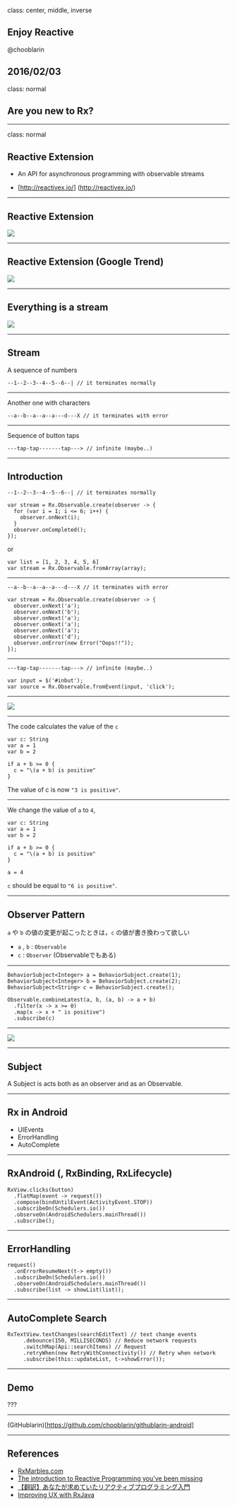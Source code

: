 class: center, middle, inverse
## Enjoy Reactive
@chooblarin

2016/02/03
---

class: normal

## Are you new to Rx?

---

class: normal

## Reactive Extension

- An API for asynchronous programming with observable streams

- [http://reactivex.io/] (http://reactivex.io/)

---

## Reactive Extension

![](https://raw.githubusercontent.com/chooblarin/slides/gh-pages/images/enjoy-react/language.png)

---

## Reactive Extension (Google Trend)

![](https://raw.githubusercontent.com/chooblarin/slides/gh-pages/images/enjoy-react/google-trend.png)

---

## Everything is a stream

![](https://raw.githubusercontent.com/chooblarin/slides/gh-pages/images/enjoy-react/everything-is-a-stream.png)

---

## Stream

A sequence of numbers

```
--1--2--3--4--5--6--| // it terminates normally
```

---

Another one with characters

```
--a--b--a--a--a---d---X // it terminates with error
```

---

Sequence of button taps

```
---tap-tap-------tap---> // infinite (maybe..)
```

---

## Introduction

```
--1--2--3--4--5--6--| // it terminates normally
```

```
var stream = Rx.Observable.create(observer -> {
  for (var i = 1; i <= 6; i++) {
    observer.onNext(i);
  }
  observer.onCompleted();
});
```

or

```
var list = [1, 2, 3, 4, 5, 6]
var stream = Rx.Observable.fromArray(array);
```

---

```
--a--b--a--a--a---d---X // it terminates with error
```

```
var stream = Rx.Observable.create(observer -> {
  observer.onNext('a');
  observer.onNext('b');
  observer.onNext('a');
  observer.onNext('a');
  observer.onNext('a');
  observer.onNext('d');
  observer.onError(new Error("Oops!!"));
});
```

---

```
---tap-tap-------tap---> // infinite (maybe..)
```

```
var input = $('#inbut');
var source = Rx.Observable.fromEvent(input, 'click');
```

---

![](https://raw.githubusercontent.com/chooblarin/slides/gh-pages/images/enjoy-react/everything-is-a-stream.png)

---

The code calculates the value of the `c`

```Swift:
var c: String
var a = 1
var b = 2

if a + b >= 0 {
  c = "\(a + b) is positive"
}
```

The value of c is now `"3 is positive"`.

---

We change the value of `a` to `4`,

```Swift:
var c: String
var a = 1
var b = 2

if a + b >= 0 {
  c = "\(a + b) is positive"
}

a = 4
```

`c` should be equal to `"6 is positive"`.

---

## Observer Pattern

`a` や `b` の値の変更が起こったときは，`c` の値が書き換わって欲しい

- `a` , `b` : `Observable`
- `c` : `Observer` (Observableでもある)

---

```java:
BehaviorSubject<Integer> a = BehaviorSubject.create(1);
BehaviorSubject<Integer> b = BehaviorSubject.create(2);
BehaviorSubject<String> c = BehaviorSubject.create();

Observable.combineLatest(a, b, (a, b) -> a + b)
  .filter(x -> x >= 0)
  .map(x -> x + " is positive")
  .subscribe(c)
```

---

![](https://raw.githubusercontent.com/chooblarin/slides/gh-pages/images/enjoy-react/big_bang_theory_season2_screen03.jpg)

---

## Subject

A Subject is acts both as an observer and as an Observable.

---

## Rx in Android

- UIEvents
- ErrorHandling
- AutoComplete

---

## RxAndroid (, RxBinding, RxLifecycle)

```
RxView.clicks(button)
  .flatMap(event -> request())
  .compose(bindUntilEvent(ActivityEvent.STOP))
  .subscribeOn(Schedulers.io())
  .observeOn(AndroidSchedulers.mainThread())
  .subscribe();
```

---

## ErrorHandling

```
request()
  .onErrorResumeNext(t-> empty())
  .subscribeOn(Schedulers.io())
  .observeOn(AndroidSchedulers.mainThread())
  .subscribe(list -> showList(list));
```

---

## AutoComplete Search

```java:
RxTextView.textChanges(searchEditText) // text change events
     .debounce(150, MILLISECONDS) // Reduce network requests
     .switchMap(Api::searchItems) // Request
     .retryWhen(new RetryWithConnectivity()) // Retry when network
     .subscribe(this::updateList, t->showError());
```

---

## Demo

???

---

(GitHublarin)[https://github.com/chooblarin/githublarin-android]

---

## References

- [RxMarbles.com](http://rxmarbles.com/)
- [The introduction to Reactive Programming you've been missing](https://gist.github.com/staltz/868e7e9bc2a7b8c1f754)
- [【翻訳】あなたが求めていたリアクティブプログラミング入門](http://ninjinkun.hatenablog.com/entry/introrxja)
- [Improving UX with RxJava](https://medium.com/@diolor/improving-ux-with-rxjava-4440a13b157f#.3mnbbd87g)
